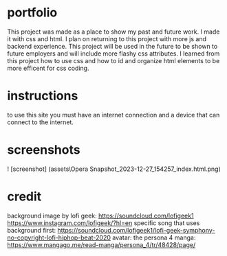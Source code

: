 # portfolio
This project was made as a place to show my past and future work. 
I made it with css and html. I plan on returning to this project with more js and backend experience. 
This project will be used in the future to be shown to future employers and will include more flashy css attributes.
I learned from this project how to use css and how to id and organize html elements to be more efficent for css coding.


# instructions
to use this site you must have an internet connection and a device that can connect to the internet.

# screenshots 
! [screenshot] (assets\Opera Snapshot_2023-12-27_154257_index.html.png)


# credit
background image by lofi geek: https://soundcloud.com/lofigeek1 https://www.instagram.com/lofigeek/?hl=en
specific song that uses background first: https://soundcloud.com/lofigeek1/lofi-geek-symphony-no-copyright-lofi-hiphop-beat-2020
avatar: the persona 4 manga: https://www.mangago.me/read-manga/persona_4/tr/48428/page/